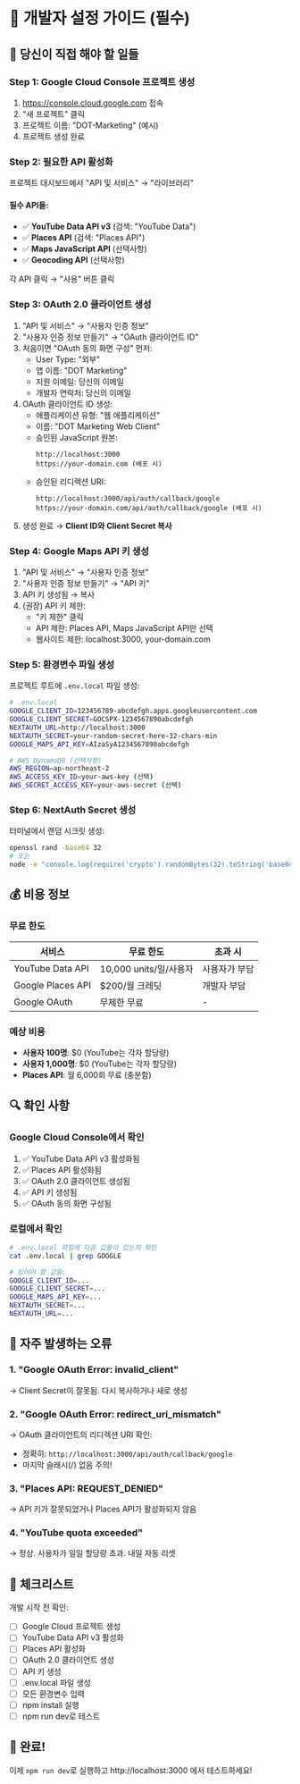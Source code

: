 # 🚀 개발자 설정 가이드 (필수)

## 📌 당신이 직접 해야 할 일들

### Step 1: Google Cloud Console 프로젝트 생성
1. https://console.cloud.google.com 접속
2. "새 프로젝트" 클릭
3. 프로젝트 이름: "DOT-Marketing" (예시)
4. 프로젝트 생성 완료

### Step 2: 필요한 API 활성화
프로젝트 대시보드에서 "API 및 서비스" → "라이브러리"

#### 필수 API들:
- ✅ **YouTube Data API v3** (검색: "YouTube Data")
- ✅ **Places API** (검색: "Places API") 
- ✅ **Maps JavaScript API** (선택사항)
- ✅ **Geocoding API** (선택사항)

각 API 클릭 → "사용" 버튼 클릭

### Step 3: OAuth 2.0 클라이언트 생성
1. "API 및 서비스" → "사용자 인증 정보"
2. "사용자 인증 정보 만들기" → "OAuth 클라이언트 ID"
3. 처음이면 "OAuth 동의 화면 구성" 먼저:
   - User Type: "외부"
   - 앱 이름: "DOT Marketing"
   - 지원 이메일: 당신의 이메일
   - 개발자 연락처: 당신의 이메일
4. OAuth 클라이언트 ID 생성:
   - 애플리케이션 유형: "웹 애플리케이션"
   - 이름: "DOT Marketing Web Client"
   - 승인된 JavaScript 원본:
     ```
     http://localhost:3000
     https://your-domain.com (배포 시)
     ```
   - 승인된 리디렉션 URI:
     ```
     http://localhost:3000/api/auth/callback/google
     https://your-domain.com/api/auth/callback/google (배포 시)
     ```
5. 생성 완료 → **Client ID와 Client Secret 복사**

### Step 4: Google Maps API 키 생성
1. "API 및 서비스" → "사용자 인증 정보"
2. "사용자 인증 정보 만들기" → "API 키"
3. API 키 생성됨 → 복사
4. (권장) API 키 제한:
   - "키 제한" 클릭
   - API 제한: Places API, Maps JavaScript API만 선택
   - 웹사이트 제한: localhost:3000, your-domain.com

### Step 5: 환경변수 파일 생성
프로젝트 루트에 `.env.local` 파일 생성:

```bash
# .env.local
GOOGLE_CLIENT_ID=123456789-abcdefgh.apps.googleusercontent.com
GOOGLE_CLIENT_SECRET=GOCSPX-1234567890abcdefgh
NEXTAUTH_URL=http://localhost:3000
NEXTAUTH_SECRET=your-random-secret-here-32-chars-min
GOOGLE_MAPS_API_KEY=AIzaSyA1234567890abcdefgh

# AWS DynamoDB (선택사항)
AWS_REGION=ap-northeast-2
AWS_ACCESS_KEY_ID=your-aws-key (선택)
AWS_SECRET_ACCESS_KEY=your-aws-secret (선택)
```

### Step 6: NextAuth Secret 생성
터미널에서 랜덤 시크릿 생성:
```bash
openssl rand -base64 32
# 또는
node -e "console.log(require('crypto').randomBytes(32).toString('base64'))"
```

## 💰 비용 정보

### 무료 한도
| 서비스 | 무료 한도 | 초과 시 |
|--------|----------|---------|
| YouTube Data API | 10,000 units/일/사용자 | 사용자가 부담 |
| Google Places API | $200/월 크레딧 | 개발자 부담 |
| Google OAuth | 무제한 무료 | - |

### 예상 비용
- **사용자 100명**: $0 (YouTube는 각자 할당량)
- **사용자 1,000명**: $0 (YouTube는 각자 할당량)
- **Places API**: 월 6,000회 무료 (충분함)

## 🔍 확인 사항

### Google Cloud Console에서 확인
1. ✅ YouTube Data API v3 활성화됨
2. ✅ Places API 활성화됨
3. ✅ OAuth 2.0 클라이언트 생성됨
4. ✅ API 키 생성됨
5. ✅ OAuth 동의 화면 구성됨

### 로컬에서 확인
```bash
# .env.local 파일에 다음 값들이 있는지 확인
cat .env.local | grep GOOGLE

# 있어야 할 값들:
GOOGLE_CLIENT_ID=...
GOOGLE_CLIENT_SECRET=...
GOOGLE_MAPS_API_KEY=...
NEXTAUTH_SECRET=...
NEXTAUTH_URL=...
```

## 🚨 자주 발생하는 오류

### 1. "Google OAuth Error: invalid_client"
→ Client Secret이 잘못됨. 다시 복사하거나 새로 생성

### 2. "Google OAuth Error: redirect_uri_mismatch"
→ OAuth 클라이언트의 리디렉션 URI 확인:
- 정확히: `http://localhost:3000/api/auth/callback/google`
- 마지막 슬래시(/) 없음 주의!

### 3. "Places API: REQUEST_DENIED"
→ API 키가 잘못되었거나 Places API가 활성화되지 않음

### 4. "YouTube quota exceeded"
→ 정상. 사용자가 일일 할당량 초과. 내일 자동 리셋

## 📝 체크리스트

개발 시작 전 확인:
- [ ] Google Cloud 프로젝트 생성
- [ ] YouTube Data API v3 활성화
- [ ] Places API 활성화
- [ ] OAuth 2.0 클라이언트 생성
- [ ] API 키 생성
- [ ] .env.local 파일 생성
- [ ] 모든 환경변수 입력
- [ ] npm install 실행
- [ ] npm run dev로 테스트

## 🎯 완료!
이제 `npm run dev`로 실행하고 http://localhost:3000 에서 테스트하세요!